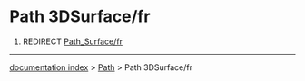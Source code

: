 # Path 3DSurface/fr
1.  REDIRECT [Path\_Surface/fr](Path_Surface/fr.md)

---
[documentation index](../README.md) > [Path](Path_Workbench.md) > Path 3DSurface/fr
